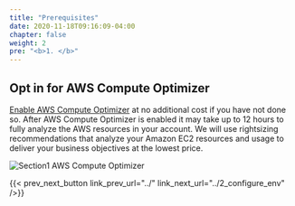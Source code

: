 ```yaml
---
title: "Prerequisites"
date: 2020-11-18T09:16:09-04:00
chapter: false
weight: 2
pre: "<b>1. </b>"
---
```


## Opt in for AWS Compute Optimizer
[Enable AWS Compute Optimizer](https://aws.amazon.com/compute-optimizer/getting-started/) at no additional cost if you have not done so. 
After AWS Compute Optimizer is enabled it may take up to 12 hours to fully analyze the AWS resources in your account.
We will use rightsizing recommendations that analyze your Amazon EC2 resources and usage to deliver your business objectives at the lowest price. 

![Section1 AWS Compute Optimizer](/Sustainability/200_optimize_ec2_using_cloudwatch_compute_optimizer/Images/section1/ComputeOptimizer.png)

{{< prev_next_button link_prev_url="../" link_next_url="../2_configure_env" />}}
